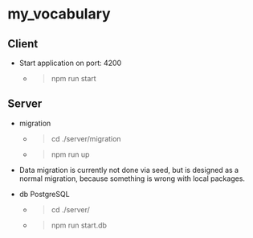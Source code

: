 # my_vocabulary

## Client
- Start application on port: 4200
    - > npm run start

## Server
- migration
    - > cd ./server/migration
    - > npm run up

* Data migration is currently not done via seed, but is designed as a normal migration, because something is wrong with local packages.

- db PostgreSQL
    - > cd ./server/
    - > npm run start.db
      